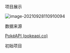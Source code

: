 项目展示

![image-20210928110910094](https://i.loli.net/2021/09/28/t8QiPFvuVesUbXI.png)

数据来源

[PokéAPI (pokeapi.co)](https://pokeapi.co/)

初始项目



